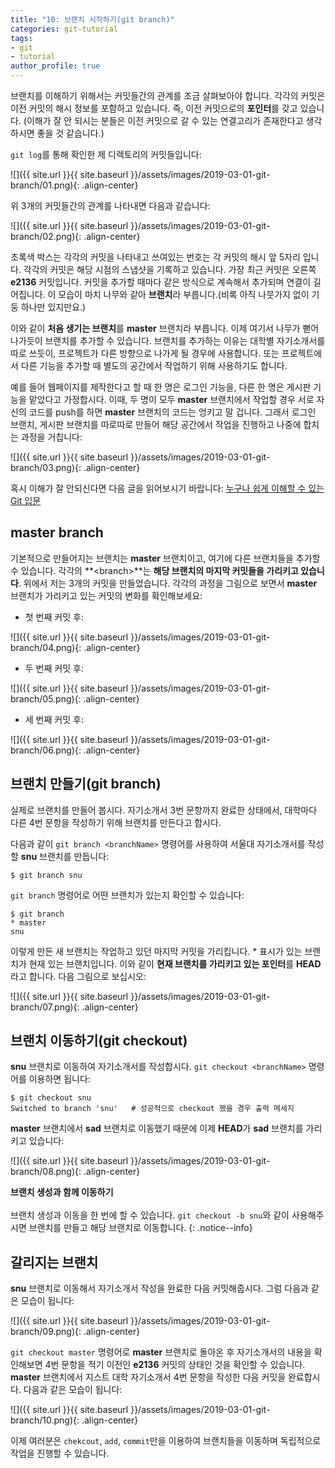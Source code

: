 ```yaml
---
title: "10: 브랜치 시작하기(git branch)"
categories: git-tutorial
tags:
- git
- tutorial
author_profile: true
---
```


브랜치를 이해하기 위해서는 커밋들간의 관계를 조금 살펴보아야 합니다. 각각의 커밋은 이전 커밋의 해시 정보를 포함하고 있습니다. 즉, 이전 커밋으로의 **포인터**를 갖고 있습니다. (이해가 잘 안 되시는 분들은 이전 커밋으로 갈 수 있는 연결고리가 존재한다고 생각하시면 좋을 것 같습니다.)

`git log`를 통해 확인한 제 디렉토리의 커밋들입니다:

![]({{ site.url }}{{ site.baseurl }}/assets/images/2019-03-01-git-branch/01.png){: .align-center}

위 3개의 커밋들간의 관계를 나타내면 다음과 같습니다:

![]({{ site.url }}{{ site.baseurl }}/assets/images/2019-03-01-git-branch/02.png){: .align-center}

초록색 박스는 각각의 커밋을 나타내고 쓰여있는 번호는 각 커밋의 해시 앞 5자리 입니다. 각각의 커밋은 해당 시점의 스냅샷을 기록하고 있습니다. 가장 최근 커밋은 오른쪽 **e2136** 커밋입니다. 커밋을 추가할 때마다 같은 방식으로 계속해서 추가되며 연결이 길어집니다. 이 모습이 마치 나무와 같아 **브랜치**라 부릅니다.(비록 아직 나뭇가지 없이 기둥 하나만 있지만요.)

이와 같이 **처음 생기는 브랜치**를 **master** 브랜치라 부릅니다. 이제 여기서 나무가 뻗어 나가듯이 브랜치를 추가할 수 있습니다. 브랜치를 추가하는 이유는 대학별 자기소개서를 따로 쓰듯이, 프로젝트가 다른 방향으로 나가게 될 경우에 사용합니다. 또는 프로젝트에서 다른 기능을 추가할 때 별도의 공간에서 작업하기 위해 사용하기도 합니다.

예를 들어 웹페이지를 제작한다고 할 때 한 명은 로그인 기능을, 다른 한 명은 게시판 기능을 맡았다고 가정합시다. 이때, 두 명이 모두 **master** 브랜치에서 작업할 경우 서로 자신의 코드를 push를 하면 **master** 브랜치의 코드는 엉키고 말 겁니다. 그래서 로그인 브랜치, 게시판 브랜치를 따로따로 만들어 해당 공간에서 작업을 진행하고 나중에 합치는 과정을 거칩니다:

![]({{ site.url }}{{ site.baseurl }}/assets/images/2019-03-01-git-branch/03.png){: .align-center}

혹시 이해가 잘 안되신다면 다음 글을 읽어보시기 바랍니다: [누구나 쉽게 이해할 수 있는 Git 입문](https://backlog.com/git-tutorial/kr/stepup/stepup1_1.html)

## master branch

기본적으로 만들어지는 브랜치는 **master** 브랜치이고, 여기에 다른 브랜치들을 추가할 수 있습니다. 각각의 **&lt;branch&gt;**는 **해당 브랜치의 마지막 커밋들을 가리키고 있습니다**. 위에서 저는 3개의 커밋을 만들었습니다. 각각의 과정을 그림으로 보면서 **master** 브랜치가 가리키고 있는 커밋의 변화를 확인해보세요:

- 첫 번째 커밋 후:

![]({{ site.url }}{{ site.baseurl }}/assets/images/2019-03-01-git-branch/04.png){: .align-center}

- 두 번째 커밋 후:

![]({{ site.url }}{{ site.baseurl }}/assets/images/2019-03-01-git-branch/05.png){: .align-center}

- 세 번째 커밋 후:

![]({{ site.url }}{{ site.baseurl }}/assets/images/2019-03-01-git-branch/06.png){: .align-center}

## 브랜치 만들기(git branch)

실제로 브랜치를 만들어 봅시다. 자기소개서 3번 문항까지 완료한 상태에서, 대학마다 다른 4번 문항을 작성하기 위해 브랜치를 만든다고 합시다.

다음과 같이 `git branch <branchName>` 명령어를 사용하여 서울대 자기소개서를 작성할 **snu** 브랜치를 만듭니다:

``` 
$ git branch snu
```

`git branch` 명령어로 어떤 브랜치가 있는지 확인할 수 있습니다:

``` 
$ git branch
* master
snu
```

이렇게 만든 새 브랜치는 작업하고 있던 마지막 커밋을 가리킵니다. &#42; 표시가 있는 브랜치가 현재 있는 브랜치입니다. 이와 같이 **현재 브랜치를 가리키고 있는 포인터**를 **HEAD**라고 합니다. 다음 그림으로 보십시오:

![]({{ site.url }}{{ site.baseurl }}/assets/images/2019-03-01-git-branch/07.png){: .align-center}

## 브랜치 이동하기(git checkout)

**snu** 브랜치로 이동하여 자기소개서를 작성합시다. `git checkout <branchName>` 명령어를 이용하면 됩니다:

``` 
$ git checkout snu
Switched to branch 'snu'   # 성공적으로 checkout 했을 경우 출력 메세지
```

**master** 브랜치에서 **sad** 브랜치로 이동했기 때문에 이제 **HEAD**가 **sad** 브랜치를 가리키고 있습니다:

![]({{ site.url }}{{ site.baseurl }}/assets/images/2019-03-01-git-branch/08.png){: .align-center}


**브랜치 생성과 함께 이동하기**<br><br>브랜치 생성과 이동을 한 번에 할 수 있습니다. `git checkout -b snu`와 같이 사용해주시면 브랜치를 만들고 해당 브랜치로 이동합니다.
{: .notice--info}

## 갈리지는 브랜치

**snu** 브랜치로 이동해서 자기소개서 작성을 완료한 다음 커밋해줍시다. 그럼 다음과 같은 모습이 됩니다:

![]({{ site.url }}{{ site.baseurl }}/assets/images/2019-03-01-git-branch/09.png){: .align-center}

`git checkout master` 명령어로 **master** 브랜치로 돌아온 후 자기소개서의 내용을 확인해보면 4번 문항을 적기 이전인 **e2136** 커밋의 상태인 것을 확인할 수 있습니다. **master** 브랜치에서 지스트 대학 자기소개서 4번 문항을 작성한 다음 커밋을 완료합시다. 다음과 같은 모습이 됩니다:

![]({{ site.url }}{{ site.baseurl }}/assets/images/2019-03-01-git-branch/10.png){: .align-center}

이제 여러분은 `chekcout`, `add`, `commit`만을 이용하여 브랜치들을 이동하며 독립적으로 작업을 진행할 수 있습니다.
